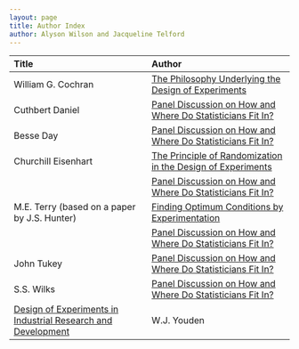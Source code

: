 ```yaml
---
layout: page
title: Author Index
author: Alyson Wilson and Jacqueline Telford
---
```


| Title | Author |
| :--- | :--- |
| William G. Cochran | [The Philosophy Underlying the Design of Experiments](https://alysongwilson.github.io/ACAS/DOE1/DOE01.pdf#page=17) | 
| Cuthbert Daniel | [Panel Discussion on How and Where Do Statisticians Fit In?](https://alysongwilson.github.io/ACAS/DOE1/DOE01.pdf#page=224) | 
| Besse Day | [Panel Discussion on How and Where Do Statisticians Fit In?](https://alysongwilson.github.io/ACAS/DOE1/DOE01.pdf#page=224) | 
| Churchill Eisenhart | [The Principle of Randomization in the Design of Experiments](https://alysongwilson.github.io/ACAS/DOE1/DOE01.pdf#page=31) | 
|  | [Panel Discussion on How and Where Do Statisticians Fit In?](https://alysongwilson.github.io/ACAS/DOE1/DOE01.pdf#page=224) | 
| M.E. Terry (based on a paper by J.S. Hunter) | [Finding Optimum Conditions by Experimentation](https://alysongwilson.github.io/ACAS/DOE1/DOE01.pdf#page=33) | 
|  | [Panel Discussion on How and Where Do Statisticians Fit In?](https://alysongwilson.github.io/ACAS/DOE1/DOE01.pdf#page=224) | 
| John Tukey | [Panel Discussion on How and Where Do Statisticians Fit In?](https://alysongwilson.github.io/ACAS/DOE1/DOE01.pdf#page=224) | 
| S.S. Wilks | [Panel Discussion on How and Where Do Statisticians Fit In?](https://alysongwilson.github.io/ACAS/DOE1/DOE01.pdf#page=224) | 
| [Design of Experiments in Industrial Research and Development](https://alysongwilson.github.io/ACAS/DOE1/DOE01.pdf#page=25) | W.J. Youden |
